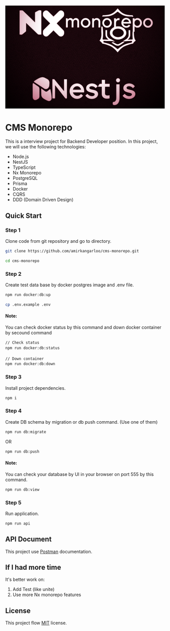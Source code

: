 ![](https://github.com/amirkangarloo/cms-monorepo/blob/main/docs/imgae-01.png?raw=true)

# CMS Monorepo
This is a interview project for Backend Developer position. In this project, we will use the following technologies:
- Node.js
- NestJS
- TypeScript
- Nx Monorepo
- PostgreSQL
- Prisma
- Docker
- CQRS
- DDD (Domain Driven Design)

## Quick Start

### Step 1
Clone code from git repository and go to directory.

```bash
git clone https://github.com/amirkangarloo/cms-monorepo.git
```

```bash
cd cms-monorepo
```

### Step 2
Create test data base by docker postgres image and .env file.


```bash
npm run docker:db:up
```

```bash
cp .env.example .env
```

#### Note:
You can check docker status by this command and down docker container by secound command

```bash
// Check status
npm run docker:db:status

// Down container
npm run docker:db:down
```

### Step 3
Install project dependencies.

```bash
npm i
```

### Step 4
Create DB schema by migration or db push command. (Use one of them)

```bash
npm run db:migrate
```
OR

```bash
npm run db:push
```

#### Note:
You can check your database by UI in your browser on port 555 by this command.

```bash
npm run db:view
```

### Step 5
Run application.

```bash
npm run api
```


## API Document
This project use [Postman](https://github.com/amirkangarloo/cms-monorepo/blob/main/docs/API%20documentation%20CMS%20Monorepo.postman_collection.json "link") documentation.

## If I had more time

It's better work on:

1. Add Test (like unite)
2. Use more Nx monorepo features

## License
This project flow [MIT](https://github.com/amirkangarloo/cms-monorepo/blob/main/LICENSE "MIT") license.
